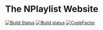 # The NPlaylist Website

[![Build Status](https://enaivascu.visualstudio.com/NPlaylist/_apis/build/status/nplaylist-website-ci?branchName=master)](https://enaivascu.visualstudio.com/NPlaylist/_build/latest?definitionId=6&branchName=master)
[![Build status](https://ci.appveyor.com/api/projects/status/ckh45nybexsqs9rm/branch/master?svg=true)](https://ci.appveyor.com/project/aivascu/nplaylist-website/branch/master)
[![CodeFactor](https://www.codefactor.io/repository/github/nplaylist/nplaylist-website/badge)](https://www.codefactor.io/repository/github/nplaylist/nplaylist-website)
